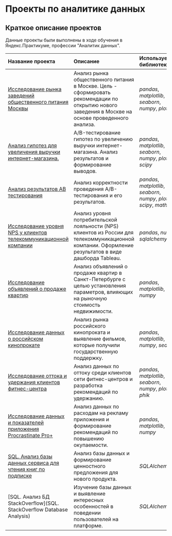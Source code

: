 # Проекты по аналитике данных


## Краткое описание проектов

Данные проекты были выполнены в ходе обучения в Яндекс.Практикуме, профессии "Аналитик данных".

| Название проекта | Описание | Используемые библиотеки | 
| :---------------------- | :---------------------- | :---------------------- |
| [Исследование рынка заведений общественного питания Москвы](Market-research-of-catering) | Анализ рынка общественного питания в Москве. Цель - сформировать рекомендации по открытию нового заведения в Москве на основе проведенного анализа.| *pandas*, *matplotlib*, *seaborn*, *numpy*, *plotly* |
| [Анализ гипотез для увеличения выручки интернет-магазина.](AB-test-of-increasing-the-revenue-of-online-store) | A/B-тестирование гипотез по увеличению выручки интернет-магазина. Анализ результатов и формирование выводов.| *pandas*, *matplotlib*, *seaborn*, *numpy*, *plotly*, *scipy* |
| [Анализ результатов AB тестирования](Research-of-AB-testing-results) | Анализ корректности проведения A/B-тестирования и его результатов.| *pandas*, *matplotlib*, *seaborn*, *numpy*, *plotly*, *scipy*, *math* |
| [Исследование уровня NPS у клиентов телекоммуникационной компании](Research-of-NPS-clients-of-the-telecommunication-company) | Анализ уровня потребительской лояльности (NPS) клиентов из России для телекоммуникационной компании. Оформление результатов в виде дашборда Tableau.| *pandas*, *numpy*, *sqlalchemy*|
| [Исследование объявлений о продаже квартир](Research-of-apartment-sales-ads) | Анализ объявлений о продаже квартир в Санкт-Петербурге с целью установления параметров, влияющих на рыночную стоимость недвижимости.| *pandas*, *matplotlib*, *numpy*|
| [Исследование данных о российском кинопрокате](Research-of-data-on-Russian-film-distribution) | Анализ рынка российского кинопроката и выявление фильмов, которые получили государственную поддержку.| *pandas*, *matplotlib*, *numpy*, *seaborn*|
| [Исследование оттока и удержания клиентов фитнес-центра](Research-of-outflow-and-retention-of-fitness-center-customers) | Анализ данных по оттоку среди клиентов сети фитнес-центров и разработка рекомендаций по удержанию.| *pandas*, *matplotlib*, *seaborn*, *numpy*, *plotly*, *phik*|
| [Исследование данных и показателей приложения Procrastinate Pro+](Research-of-the-Procrastinate-Pro+-application) | Анализ данных по расходам на рекламу приложения и формирование рекомендаций по повышению окупаемости.| *pandas*, *matplotlib*, *numpy*|
| [SQL. Анализ базы данных сервиса для чтения книг по подписке](Research-of-the-database-of-the-service-for-reading) | Анализ базы данных и формирование ценностного предложения для нового продукта.| *SQLAlchemy*|
| [SQL. Анализ БД StackOverflow](SQL. StackOverflow Database Analysis) | Изучение базы данных и выявление интересных особенностей в поведении пользователей на платформе.| *SQLAlchemy*|
